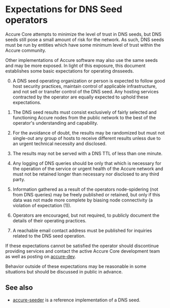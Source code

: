 Expectations for DNS Seed operators
====================================

Accure Core attempts to minimize the level of trust in DNS seeds,
but DNS seeds still pose a small amount of risk for the network.
As such, DNS seeds must be run by entities which have some minimum
level of trust within the Accure community.

Other implementations of Accure software may also use the same
seeds and may be more exposed. In light of this exposure, this
document establishes some basic expectations for operating dnsseeds.

0. A DNS seed operating organization or person is expected to follow good
host security practices, maintain control of applicable infrastructure,
and not sell or transfer control of the DNS seed. Any hosting services
contracted by the operator are equally expected to uphold these expectations.

1. The DNS seed results must consist exclusively of fairly selected and
functioning Accure nodes from the public network to the best of the
operator's understanding and capability.

2. For the avoidance of doubt, the results may be randomized but must not
single-out any group of hosts to receive different results unless due to an
urgent technical necessity and disclosed.

3. The results may not be served with a DNS TTL of less than one minute.

4. Any logging of DNS queries should be only that which is necessary
for the operation of the service or urgent health of the Accure
network and must not be retained longer than necessary nor disclosed
to any third party.

5. Information gathered as a result of the operators node-spidering
(not from DNS queries) may be freely published or retained, but only
if this data was not made more complete by biasing node connectivity
(a violation of expectation (1)).

6. Operators are encouraged, but not required, to publicly document the
details of their operating practices.

7. A reachable email contact address must be published for inquiries
related to the DNS seed operation.

If these expectations cannot be satisfied the operator should
discontinue providing services and contact the active Accure
Core development team as well as posting on
[accure-dev](https://groups.google.com/forum/#!forum/accure-dev).

Behavior outside of these expectations may be reasonable in some
situations but should be discussed in public in advance.

See also
----------
- [accure-seeder](https://github.com/pooler/accure-seeder) is a reference implementation of a DNS seed.
